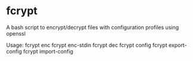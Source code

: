 # fcrypt

A bash script to encrypt/decrypt files with configuration profiles using openssl

Usage:
   fcrypt enc <profile> <input-file> <output-file>
   fcrypt enc-stdin <profile> <output-file>
   fcrypt dec <profile> <input-file> <output-file>
   fcrypt config <profile>
   fcrypt export-config <profile> <output-file>
   fcrypt import-config <profile> <input-file>

